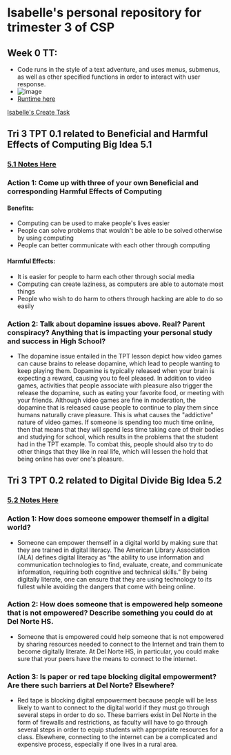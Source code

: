 # Isabelle's personal repository for trimester 3 of CSP

## Week 0 TT:
- Code runs in the style of a text adventure, and uses menus, submenus, as well as other specified functions in order to interact with user response. 
- ![image](https://user-images.githubusercontent.com/70926137/158247557-63570c15-37c5-4add-b354-735c4abb91b0.png)
- [Runtime here](https://replit.com/@IsabelleGunawa1/isabellecsptri3individual#tech_talks/menu.py)


[Isabelle's Create Task](create_task)
## Tri 3 TPT 0.1 related to Beneficial and Harmful Effects of Computing Big Idea 5.1
### [5.1 Notes Here](tpt/5_1notes)
### Action 1: Come up with three of your own Beneficial and corresponding Harmful Effects of Computing
#### Benefits:
- Computing can be used to make people's lives easier
- People can solve problems that wouldn't be able to be solved otherwise by using computing
- People can better communicate with each other through computing
#### Harmful Effects:
- It is easier for people to harm each other through social media
- Computing can create laziness, as computers are able to automate most things
- People who wish to do harm to others through hacking are able to do so easily

### Action 2: Talk about dopamine issues above. Real? Parent conspiracy? Anything that is impacting your personal study and success in High School?
- The dopamine issue entailed in the TPT lesson depict how video games can cause brains to release dopamine, which lead to people wanting to keep playing them. Dopamine is typically released when your brain is expecting a reward, causing you to feel pleased. In addition to video games, activities that people associate with pleasure also trigger the release the dopamine, such as eating your favorite food, or meeting with your friends. Although video games are fine in moderation, the dopamine that is released cause people to continue to play them since humans naturally crave pleasure. This is what causes the "addictive" nature of video games. If someone is spending too much time online, then that means that they will spend less time taking care of their bodies and studying for school, which results in the problems that the student had in the TPT example. To combat this, people should also try to do other things that they like in real life, which will lessen the hold that being online has over one's pleasure.

## Tri 3 TPT 0.2 related to Digital Divide Big Idea 5.2
### [5.2 Notes Here](tpt/5_2notes)
### Action 1: How does someone empower themself in a digital world?
- Someone can empower themself in a digital world by making sure that they are trained in digital literacy. The American Library Association (ALA) defines digital literacy as “the ability to use information and communication technologies to find, evaluate, create, and communicate information, requiring both cognitive and technical skills.” By being digitally literate, one can ensure that they are using technology to its fullest while avoiding the dangers that come with being online. 
### Action 2: How does someone that is empowered help someone that is not empowered? Describe something you could do at Del Norte HS.
- Someone that is empowered could help someone that is not empowered by sharing resources needed to connect to the Internet and train them to become digitally literate. At Del Norte HS, in particular, you could make sure that your peers have the means to connect to the internet. 
### Action 3: Is paper or red tape blocking digital empowerment? Are there such barriers at Del Norte? Elsewhere?
- Red tape is blocking digital empowerment because people will be less likely to want to connect to the digital world if they must go through several steps in order to do so. These barriers exist in Del Norte in the form of firewalls and restrictions, as faculty will have to go through several steps in order to equip students with appropriate resources for a class. Elsewhere, connecting to the internet can be a complicated and expensive process, especially if one lives in a rural area. 

